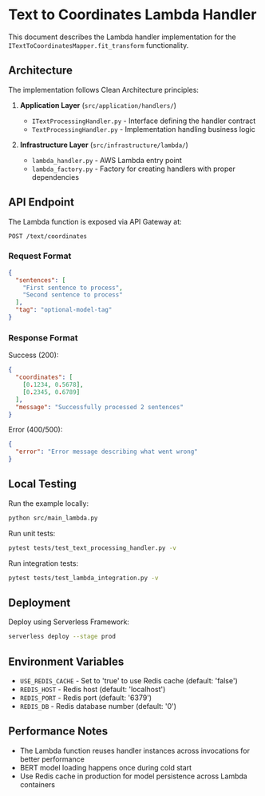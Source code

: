 # Text to Coordinates Lambda Handler

This document describes the Lambda handler implementation for the `ITextToCoordinatesMapper.fit_transform` functionality.

## Architecture

The implementation follows Clean Architecture principles:

1. **Application Layer** (`src/application/handlers/`)
   - `ITextProcessingHandler.py` - Interface defining the handler contract
   - `TextProcessingHandler.py` - Implementation handling business logic

2. **Infrastructure Layer** (`src/infrastructure/lambda/`)
   - `lambda_handler.py` - AWS Lambda entry point
   - `lambda_factory.py` - Factory for creating handlers with proper dependencies

## API Endpoint

The Lambda function is exposed via API Gateway at:
```
POST /text/coordinates
```

### Request Format

```json
{
  "sentences": [
    "First sentence to process",
    "Second sentence to process"
  ],
  "tag": "optional-model-tag"
}
```

### Response Format

Success (200):
```json
{
  "coordinates": [
    [0.1234, 0.5678],
    [0.2345, 0.6789]
  ],
  "message": "Successfully processed 2 sentences"
}
```

Error (400/500):
```json
{
  "error": "Error message describing what went wrong"
}
```

## Local Testing

Run the example locally:
```bash
python src/main_lambda.py
```

Run unit tests:
```bash
pytest tests/test_text_processing_handler.py -v
```

Run integration tests:
```bash
pytest tests/test_lambda_integration.py -v
```

## Deployment

Deploy using Serverless Framework:
```bash
serverless deploy --stage prod
```

## Environment Variables

- `USE_REDIS_CACHE` - Set to 'true' to use Redis cache (default: 'false')
- `REDIS_HOST` - Redis host (default: 'localhost')
- `REDIS_PORT` - Redis port (default: '6379')
- `REDIS_DB` - Redis database number (default: '0')

## Performance Notes

- The Lambda function reuses handler instances across invocations for better performance
- BERT model loading happens once during cold start
- Use Redis cache in production for model persistence across Lambda containers